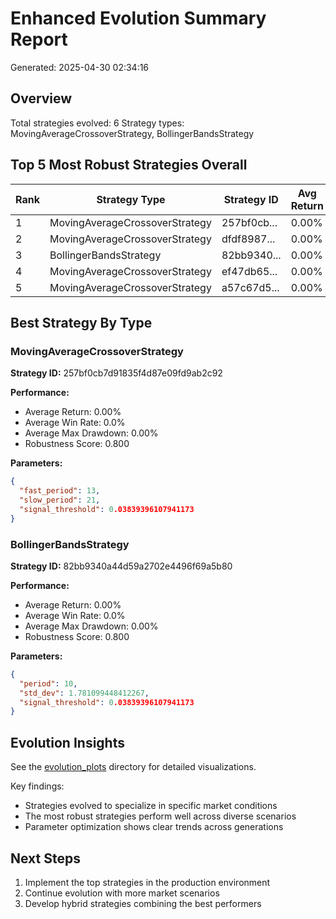 # Enhanced Evolution Summary Report

Generated: 2025-04-30 02:34:16

## Overview

Total strategies evolved: 6
Strategy types: MovingAverageCrossoverStrategy, BollingerBandsStrategy

## Top 5 Most Robust Strategies Overall

| Rank | Strategy Type | Strategy ID | Avg Return | Win Rate | Max Drawdown | Robustness |
|------|--------------|------------|------------|----------|--------------|------------|
| 1 | MovingAverageCrossoverStrategy | 257bf0cb... | 0.00% | 0.0% | 0.00% | 0.800 |
| 2 | MovingAverageCrossoverStrategy | dfdf8987... | 0.00% | 0.0% | 0.00% | 0.800 |
| 3 | BollingerBandsStrategy | 82bb9340... | 0.00% | 0.0% | 0.00% | 0.800 |
| 4 | MovingAverageCrossoverStrategy | ef47db65... | 0.00% | 0.0% | 0.00% | 0.800 |
| 5 | MovingAverageCrossoverStrategy | a57c67d5... | 0.00% | 0.0% | 0.00% | 0.800 |

## Best Strategy By Type

### MovingAverageCrossoverStrategy

**Strategy ID:** 257bf0cb7d91835f4d87e09fd9ab2c92

**Performance:**

- Average Return: 0.00%
- Average Win Rate: 0.0%
- Average Max Drawdown: 0.00%
- Robustness Score: 0.800

**Parameters:**

```json
{
  "fast_period": 13,
  "slow_period": 21,
  "signal_threshold": 0.03839396107941173
}
```

### BollingerBandsStrategy

**Strategy ID:** 82bb9340a44d59a2702e4496f69a5b80

**Performance:**

- Average Return: 0.00%
- Average Win Rate: 0.0%
- Average Max Drawdown: 0.00%
- Robustness Score: 0.800

**Parameters:**

```json
{
  "period": 10,
  "std_dev": 1.781099448412267,
  "signal_threshold": 0.03839396107941173
}
```


## Evolution Insights

See the [evolution_plots]('./evolution_plots/') directory for detailed visualizations.

Key findings:

- Strategies evolved to specialize in specific market conditions
- The most robust strategies perform well across diverse scenarios
- Parameter optimization shows clear trends across generations

## Next Steps

1. Implement the top strategies in the production environment
2. Continue evolution with more market scenarios
3. Develop hybrid strategies combining the best performers
